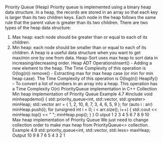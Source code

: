 Priority Queue (Heap)
Priority queue is implemented using a binary heap data structure. In a heap, the
records are stored in an array so that each key is larger than its two children
keys. Each node in the heap follows the same rule that the parent value is greater
than its two children.
There are two types of the heap data structure:
1. Max heap: each node should be greater than or equal to each of its
children.
2. Min heap: each node should be smaller than or equal to each of its
children.
A heap is a useful data structure when you want to get max/min one by one from
data. Heap-Sort uses max heap to sort data in increasing/decreasing order.
Heap ADT OperationsInsert() - Adding a new element to the heap. The Time Complexity of this
operation is O(log(n))
remove() - Extracting max for max heap case (or min for min heap case). The
Time Complexity of this operation is O(log(n))
Heapify() – To convert a list of numbers in an array into a heap. This operation
has a Time Complexity O(n)
PriorityQueue implementation in C++ Collection
Min heap implementation of Priority Queue
Example 4.7
#include <queue>
void minheapdemo()
{
std::priority_queue<int, std::vector<int>, std::greater<int>> minHeap;
std::vector<int> arr = { 1, 2, 10, 8, 7, 3, 4, 6, 5, 9 };
for (auto i : arr)
minHeap.push(i);
for (unsigned int i = 0; i < arr.size(); i++)
{
std::cout << minHeap.top() << " ";
minHeap.pop();
}
} O
utput
1 2 3 4 5 6 7 8 9 10
Max heap implementation of Priority Queue
We just need to change collection order to make max heap from
PriorityQueue<> collection.
Example 4.9
std::priority_queue<int, std::vector<int>, std::less<int>> maxHeap;
Output
10 9 8 7 6 5 4 3 2 1
